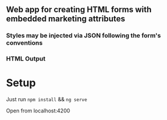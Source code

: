 ## Web app for creating HTML forms with embedded marketing attributes
### Styles may be injected via JSON following the form's conventions
### HTML Output

# Setup

Just run `npm install` && `ng serve`

Open from localhost:4200

